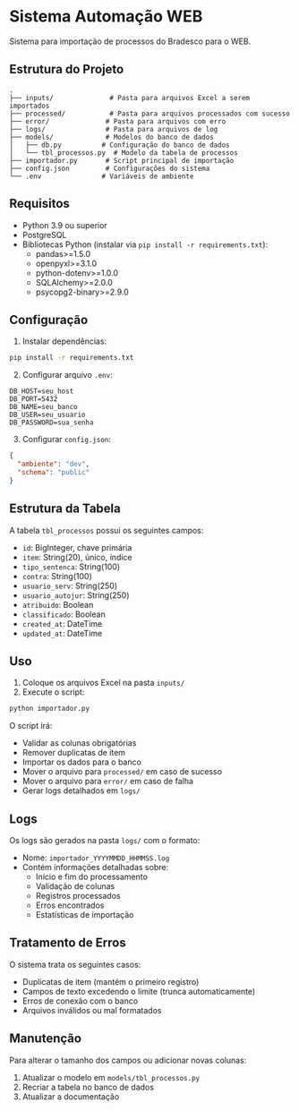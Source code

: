 # Sistema Automação WEB

Sistema para importação de processos do Bradesco para o WEB.

## Estrutura do Projeto

```
.
├── inputs/              # Pasta para arquivos Excel a serem importados
├── processed/           # Pasta para arquivos processados com sucesso
├── error/              # Pasta para arquivos com erro
├── logs/               # Pasta para arquivos de log
├── models/             # Modelos do banco de dados
│   ├── db.py          # Configuração do banco de dados
│   └── tbl_processos.py  # Modelo da tabela de processos
├── importador.py       # Script principal de importação
├── config.json         # Configurações do sistema
└── .env               # Variáveis de ambiente
```

## Requisitos

- Python 3.9 ou superior
- PostgreSQL
- Bibliotecas Python (instalar via `pip install -r requirements.txt`):
  - pandas>=1.5.0
  - openpyxl>=3.1.0
  - python-dotenv>=1.0.0
  - SQLAlchemy>=2.0.0
  - psycopg2-binary>=2.9.0

## Configuração

1. Instalar dependências:

```bash
pip install -r requirements.txt
```

2. Configurar arquivo `.env`:

```
DB_HOST=seu_host
DB_PORT=5432
DB_NAME=seu_banco
DB_USER=seu_usuario
DB_PASSWORD=sua_senha
```

3. Configurar `config.json`:

```json
{
  "ambiente": "dev",
  "schema": "public"
}
```

## Estrutura da Tabela

A tabela `tbl_processos` possui os seguintes campos:

- `id`: BigInteger, chave primária
- `item`: String(20), único, índice
- `tipo_sentenca`: String(100)
- `contra`: String(100)
- `usuario_serv`: String(250)
- `usuario_autojur`: String(250)
- `atribuido`: Boolean
- `classificado`: Boolean
- `created_at`: DateTime
- `updated_at`: DateTime

## Uso

1. Coloque os arquivos Excel na pasta `inputs/`
2. Execute o script:

```bash
python importador.py
```

O script irá:

- Validar as colunas obrigatórias
- Remover duplicatas de item
- Importar os dados para o banco
- Mover o arquivo para `processed/` em caso de sucesso
- Mover o arquivo para `error/` em caso de falha
- Gerar logs detalhados em `logs/`

## Logs

Os logs são gerados na pasta `logs/` com o formato:

- Nome: `importador_YYYYMMDD_HHMMSS.log`
- Contém informações detalhadas sobre:
  - Início e fim do processamento
  - Validação de colunas
  - Registros processados
  - Erros encontrados
  - Estatísticas de importação

## Tratamento de Erros

O sistema trata os seguintes casos:

- Duplicatas de item (mantém o primeiro registro)
- Campos de texto excedendo o limite (trunca automaticamente)
- Erros de conexão com o banco
- Arquivos inválidos ou mal formatados

## Manutenção

Para alterar o tamanho dos campos ou adicionar novas colunas:

1. Atualizar o modelo em `models/tbl_processos.py`
2. Recriar a tabela no banco de dados
3. Atualizar a documentação
